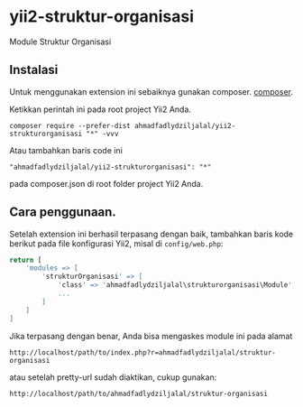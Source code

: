 yii2-struktur-organisasi
========================
Module Struktur Organisasi

Instalasi
------------

Untuk menggunakan extension ini sebaiknya gunakan composer. [composer](http://getcomposer.org/download/).

Ketikkan perintah ini pada root project Yii2 Anda.

```
composer require --prefer-dist ahmadfadlydziljalal/yii2-strukturorganisasi "*" -vvv
```

Atau tambahkan baris code ini 

```
"ahmadfadlydziljalal/yii2-strukturorganisasi": "*"
```

pada composer.json di root folder project Yii2 Anda.


Cara penggunaan.
-----

Setelah extension ini berhasil terpasang dengan baik, 
tambahkan baris kode berikut pada file konfigurasi Yii2, misal di `config/web.php`:


```php
return [
    'modules => [
        'strukturOrganisasi' => [
            'class' => 'ahmadfadlydziljalal\strukturorganisasi\Module',
            ...
        ]
    ]
]

```
Jika terpasang dengan benar, Anda bisa mengaskes module ini pada alamat
```
http://localhost/path/to/index.php?r=ahmadfadlydziljalal/struktur-organisasi
```

atau setelah pretty-url sudah diaktikan, cukup gunakan: 
```
http://localhost/path/to/ahmadfadlydziljalal/struktur-organisasi
```
